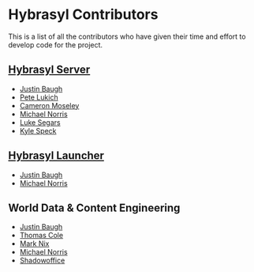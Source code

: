 # Hybrasyl Contributors

This is a list of all the contributors who have given their time and effort to
develop code for the project.

## [Hybrasyl Server](https://github.com/hybrasyl/server)

* [Justin Baugh](https://github.com/baughj)
* [Pete Lukich](https://github.com/plukich)
* [Cameron Moseley](https://github.com/moseleyc)
* [Michael Norris](https://github.com/norrismiv)
* [Luke Segars](https://github.com/anyweez)
* [Kyle Speck](https://github.com/kojasou)

## [Hybrasyl Launcher](https://github.com/hybrasyl/launcher)

* [Justin Baugh](https://github.com/baughj)
* [Michael Norris](https://github.com/norrismiv)

## World Data & Content Engineering

* [Justin Baugh](https://github.com/baughj)
* [Thomas Cole](https://github.com/caeldeth)
* [Mark Nix](https://github.com/fluffguck)
* [Michael Norris](https://github.com/norrismiv)
* [Shadowoffice](https://github.com/shadowoffice)

